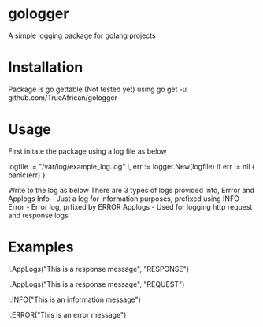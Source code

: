 # gologger
A simple logging package for golang projects

# Installation
Package is go gettable (Not tested yet) using go get -u github.com/TrueAfrican/gologger

# Usage

First initate the package using a log file as below

logfile := "/var/log/example_log.log"
	l, err := logger.New(logfile)
	if err != nil {
		panic(err)
	}

Write to the log as below
There are 3 types of logs provided Info, Errror and Applogs
Info - Just a log for information purposes, prefixed using INFO
Error - Error log, prfixed by ERROR
Applogs - Used for logging http request and response logs

# Examples

l.AppLogs("This is a response message", "RESPONSE")

l.AppLogs("This is a response message", "REQUEST")

l.INFO("This is an information message")

l.ERROR("This is an error message")
